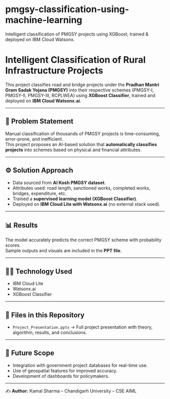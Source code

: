 # pmgsy-classification-using-machine-learning
Intelligent classification of PMGSY projects using XGBoost, trained &amp; deployed on IBM Cloud Watsonx.

# Intelligent Classification of Rural Infrastructure Projects

This project classifies road and bridge projects under the **Pradhan Mantri Gram Sadak Yojana (PMGSY)** into their respective schemes 
(PMGSY-I, PMGSY-II, PMGSY-III, RCPLWEA) using **XGBoost Classifier**, trained and deployed on **IBM Cloud Watsonx.ai**.

---

## 📌 Problem Statement
Manual classification of thousands of PMGSY projects is time-consuming, error-prone, and inefficient.  
This project proposes an AI-based solution that **automatically classifies projects** into schemes based on physical and financial attributes.

---

## ⚙️ Solution Approach
- Data sourced from **AI Kosh PMGSY dataset**.  
- Attributes used: road length, sanctioned works, completed works, bridges, expenditure, etc.  
- Trained a **supervised learning model (XGBoost Classifier)**.  
- Deployed on **IBM Cloud Lite with Watsonx.ai** (no external stack used).  

---

## 📊 Results
The model accurately predicts the correct PMGSY scheme with probability scores.  
Sample outputs and visuals are included in the **PPT file**.

---

## 🧑‍💻 Technology Used
- IBM Cloud Lite  
- Watsonx.ai  
- XGBoost Classifier  

---

## 📄 Files in this Repository
- `Project_Presentation.pptx` → Full project presentation with theory, algorithm, results, and conclusions.  

---

## 🔮 Future Scope
- Integration with government project databases for real-time use.  
- Use of geospatial features for improved accuracy.  
- Development of dashboards for policymakers.  

---

✍️ **Author:** Kamal Sharma – Chandigarh University – CSE AIML
